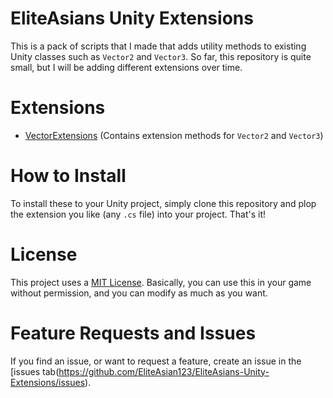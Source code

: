 # EliteAsians Unity Extensions
This is a pack of scripts that I made that adds utility methods to existing Unity classes such as `Vector2` and `Vector3`. So far, this repository is quite small, but I will be adding different extensions over time.

# Extensions
- [VectorExtensions](https://github.com/EliteAsian123/EliteAsians-Unity-Extensions/blob/master/VectorExtensions.md) (Contains extension methods for `Vector2` and `Vector3`)

# How to Install
To install these to your Unity project, simply clone this repository and plop the extension you like (any `.cs` file) into your project. That's it!

# License
This project uses a [MIT License](https://github.com/EliteAsian123/EliteAsians-Unity-Extensions/blob/master/LICENSE). Basically, you can use this in your game without permission, and you can modify as much as you want.

# Feature Requests and Issues
If you find an issue, or want to request a feature, create an issue in the [issues tab(https://github.com/EliteAsian123/EliteAsians-Unity-Extensions/issues).
